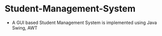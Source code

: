 # Student-Management-System

- A GUI based Student Management System is implemented using Java Swing, AWT
